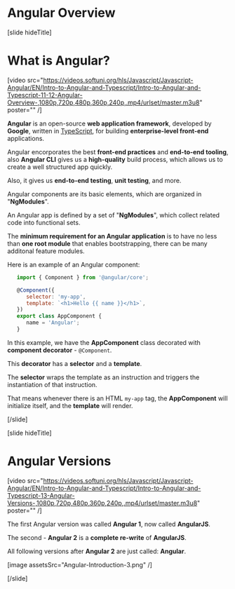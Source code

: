# Angular Overview

[slide hideTitle]

# What is Angular?

[video src="https://videos.softuni.org/hls/Javascript/Javascript-Angular/EN/Intro-to-Angular-and-Typescript/Intro-to-Angular-and-Typescript-11-12-Angular-Overview-,1080p,720p,480p,360p,240p,.mp4/urlset/master.m3u8" poster="" /]

**Angular** is an open-source **web application framework**, developed by **Google**, written in [TypeScript](https://en.wikipedia.org/wiki/TypeScript), for building **enterprise-level front-end** applications.

Angular encorporates the best **front-end practices** and **end-to-end tooling**, also **Angular CLI** gives us a **high-quality** build process, which allows us to create a well structured app quickly.

Also, it gives us **end-to-end testing**, **unit testing**, and more.

Angular components are its basic elements, which are organized in "**NgModules**".

An Angular app is defined by a set of "**NgModules**", which collect related code into functional sets.

The **minimum requirement for an Angular application** is to have no less than **one root module** that enables bootstrapping, there can be many additonal feature modules.

Here is an example of an Angular component:

```js
   import { Component } from '@angular/core';

   @Component({
      selector: 'my-app',
      template: `<h1>Hello {{ name }}</h1>`,
   })
   export class AppComponent {
      name = 'Angular';
   } 
```

In this example, we have the **AppComponent** class decorated with **component decorator** - `@Component`.

This **decorator** has a **selector** and a **template**.

The **selector** wraps the template as an instruction and triggers the instantiation of that instruction.

That means whenever there is an HTML `my-app` tag, the **AppComponent** will initialize itself, and the **template** will render.

[/slide]

[slide hideTitle]

# Angular Versions

[video src="https://videos.softuni.org/hls/Javascript/Javascript-Angular/EN/Intro-to-Angular-and-Typescript/Intro-to-Angular-and-Typescript-13-Angular-Versions-,1080p,720p,480p,360p,240p,.mp4/urlset/master.m3u8" poster="" /]

The first Angular version was called **Angular 1**, now called **AngularJS**.

The second - **Angular 2** is a **complete re-write** of **AngularJS**.

All following versions after **Angular 2** are just called: **Angular**.

[image assetsSrc="Angular-Introduction-3.png" /]

[/slide]
